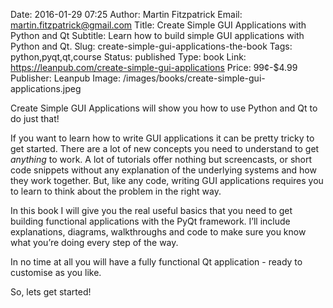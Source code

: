 Date: 2016-01-29 07:25
Author: Martin Fitzpatrick
Email: martin.fitzpatrick@gmail.com
Title: Create Simple GUI Applications with Python and Qt
Subtitle: Learn how to build simple GUI applications with Python and Qt.
Slug: create-simple-gui-applications-the-book
Tags: python,pyqt,qt,course
Status: published
Type: book
Link: https://leanpub.com/create-simple-gui-applications
Price: 99¢-$4.99 
Publisher: Leanpub
Image: /images/books/create-simple-gui-applications.jpeg


Create Simple GUI Applications will show you how to use Python and Qt to do just that!

If you want to learn how to write GUI applications it can be pretty tricky to get started. 
There are a lot of new concepts you need to understand to get *anything* to work. A lot of 
tutorials offer nothing but screencasts, or short code snippets without any explanation of 
the underlying systems and how they work together. But, like any code, writing GUI
applications requires you to learn to think about the problem in the right way.

In this book I will give you the real useful basics that you need to get building functional 
applications with the PyQt framework.  I’ll include explanations, diagrams, walkthroughs and 
code to make sure you know what you’re doing every step of the way. 

In no time at all you will have a fully functional Qt application - ready to customise as 
you like.

So, lets get started!